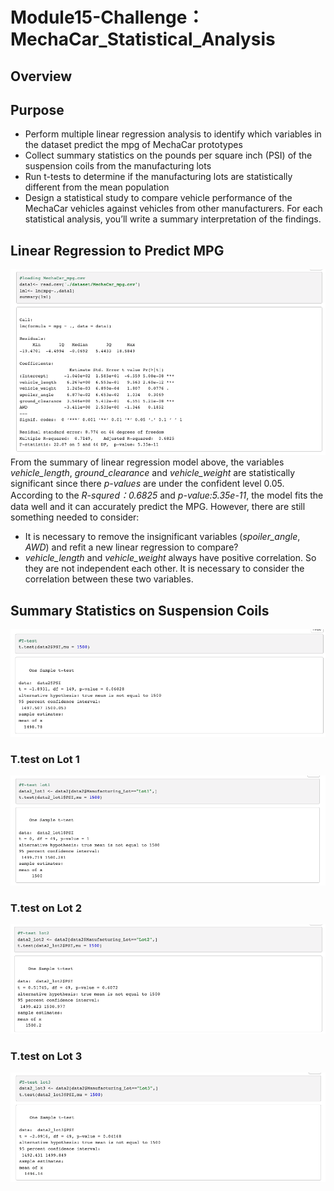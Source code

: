 # Module15-Challenge：MechaCar_Statistical_Analysis
## Overview
## Purpose
 - Perform multiple linear regression analysis to identify which variables in the dataset predict the mpg of MechaCar prototypes
 - Collect summary statistics on the pounds per square inch (PSI) of the suspension coils from the manufacturing lots
 - Run t-tests to determine if the manufacturing lots are statistically different from the mean population
 - Design a statistical study to compare vehicle performance of the MechaCar vehicles against vehicles from other manufacturers. For each statistical analysis, you’ll write a summary interpretation of the findings.
## Linear Regression to Predict MPG
![linear_regression](https://github.com/cffhr99/Module15-Challenge/blob/main/images/linear.png?raw=true)  
From the summary of linear regression model above, the variables *vehicle_length*, *ground_clearance* and *vehicle_weight* are statistically significant since there *p-values* are under the confident level 0.05. According to the *R-squred：0.6825* and *p-value:5.35e-11*, the model fits the data well and it can accurately predict the MPG. However, there are still something needed to consider:
 - It is necessary to remove the insignificant variables (*spoiler_angle*, *AWD*) and refit a new linear regression to compare?
 - *vehicle_length* and *vehicle_weight* always have positive correlation. So they are not independent each other. It is necessary to consider the correlation between these two variables.
## Summary Statistics on Suspension Coils
![t.test_overall](https://github.com/cffhr99/Module15-Challenge/blob/main/images/T_test1.png?raw=true)  
### T.test on Lot 1
![t.test_lot1](https://github.com/cffhr99/Module15-Challenge/blob/main/images/T_test2.png?raw=true) 
### T.test on Lot 2
![t.test_lot2](https://github.com/cffhr99/Module15-Challenge/blob/main/images/T_test3.png?raw=true) 
### T.test on Lot 3
![t.test_lot3](https://github.com/cffhr99/Module15-Challenge/blob/main/images/T_test4.png?raw=true)  
